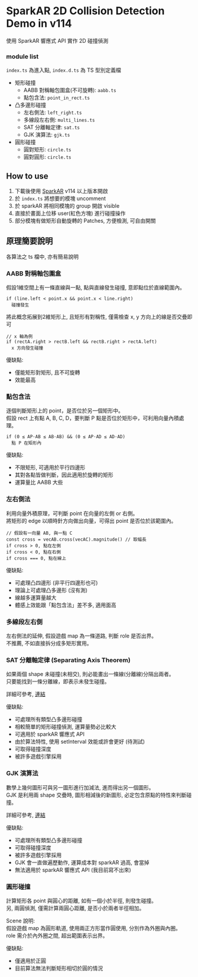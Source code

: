 # SparkAR 2D Collision Detection Demo in v114
使用 SparkAR 響應式 API 實作 2D 碰撞偵測

### module list
`index.ts` 為進入點, `index.d.ts` 為 TS 型別定義檔

- 矩形碰撞
  - AABB 對稱軸包圍盒(不可旋轉): `aabb.ts`
  - 點包含法: `point_in_rect.ts`
- 凸多邊形碰撞
  - 左右側法: `left_right.ts`
  - 多線段左右側: `multi_lines.ts`
  - SAT 分離軸定律: `sat.ts`
  - GJK 演算法: `gjk.ts`
- 圓形碰撞
  - 圓對矩形: `circle.ts`
  - 圓對圓形: `circle.ts`

## How to use
1. 下載後使用 [SparkAR](https://sparkar.facebook.com/ar-studio/learn/downloads/) v114 以上版本開啟
2. 於 `index.ts` 將想要的模塊 uncomment
3. 於 sparkAR 將相同模塊的 group 開啟 visible
4. 直接於畫面上位移 user(紅色方塊) 進行碰撞操作
5. 部分模塊有做矩形自動旋轉的 Patches, 方便檢測, 可自由開關

## 原理簡要說明
各算法之 ts 檔中, 亦有簡易說明

### AABB 對稱軸包圍盒
假設1維空間上有一條直線與一點, 點與直線發生碰撞, 意即點位於直線範圍內。<br>
```
if (line.left < point.x && point.x < line.right)
  碰撞發生
```

將此概念拓展到2維矩形上, 且矩形有對稱性, 僅需檢查 x, y 方向上的線是否交疊即可
```
// x 軸為例
if (rectA.right > rectB.left && rectB.right > rectA.left)
  x 方向發生碰撞
```

優缺點:
- 僅能矩形對矩形, 且不可旋轉
- 效能最高

### 點包含法
逐個判斷矩形上的 point，是否位於另一個矩形中。<br>
假設 rect 上有點 A, B, C, D，要判斷 P 點是否位於矩形中，可利用向量內積處理。
```
if (0 ≤ AP·AB ≤ AB·AB) && (0 ≤ AP·AD ≤ AD·AD)
  點 P 在矩形內
```

優缺點:
- 不限矩形, 可適用於平行四邊形
- 其對各點皆做判斷，因此適用於旋轉的矩形
- 運算量比 AABB 大些

### 左右側法
利用向量外積原理，可判斷 point 在向量的左側 or 右側。<br>
將矩形的 edge 以順時針方向做出向量，可得出 point 是否位於該範圍內。
```
// 假設有一向量 AB, 與一點 C
const cross = vecAB.cross(vecAC).magnitude() // 取幅長
if cross > 0, 點在左側
if cross < 0, 點在右側
if cross === 0, 點在線上
```

優缺點:
- 可處理凸四邊形 (非平行四邊形也可)
- 理論上可處理凸多邊形 (沒有測)
- 線越多運算量越大
- 體感上效能跟「點包含法」差不多, 適用面高

### 多線段左右側
左右側法的延伸, 假設遊戲 map 為一條道路, 判斷 role 是否出界。<br>
不推薦, 不如直接拆分成多矩形實用。

### SAT 分離軸定律 (Separating Axis Theorem)
如果兩個 shape 未碰撞(未相交), 則必能畫出一條線(分離線)分隔出兩者。<br>
只要能找到一條分離線，即表示未發生碰撞。<br>

詳細可參考, [連結](https://davidhsu666.com/archives/gamecollisiondetection/)

優缺點:
- 可處理所有類型凸多邊形碰撞
- 相較簡單的矩形碰撞偵測, 運算量勢必比較大
- 可適用於 sparkAR 響應式 API
- 由於算法特性, 使用 setInterval 效能或許會更好 (待測試)
- 可取得碰撞深度
- 被許多遊戲引擎採用

### GJK 演算法
數學上幾何圖形可與另一圖形進行加減法, 進而得出另一個圖形。<br>
GJK 是利用兩 shape 交疊時, 圖形相減後的新圖形, 必定包含原點的特性來判斷碰撞。<br>

詳細可參考, [連結](https://bwaynesu.wordpress.com/2018/09/10/gjk-collision-detection/?fbclid=IwAR3YCVEgsuRLhdYKgg3n2WUBfaKvZL2rXZuvFpHD4gJhaf4xOUOKJZcdphY)

優缺點:
- 可處理所有類型凸多邊形碰撞
- 可取得碰撞深度
- 被許多遊戲引擎採用
- GJK 會一直做遍歷動作, 運算成本對 sparkAR 過高, 會當掉
- 無法適用於 sparkAR 響應式 API (我目前寫不出來)

### 圓形碰撞
計算矩形各 point 與圓心的距離, 如有一個小於半徑, 則發生碰撞。<br>
另, 兩圓偵測, 僅需計算兩圓心距離, 是否小於兩者半徑相加。<br>

Scene 說明:<br>
假設遊戲 map 為圓形軌道, 使用兩正方形當作圓使用, 分別作為外圈與內圈。<br>
role 需介於內外圈之間, 超出範圍表示出界。<br>

優缺點:
- 僅適用於正圓
- 目前算法無法判斷矩形相切於圓的情況